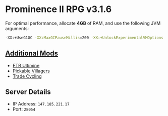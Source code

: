 # Prominence II RPG v3.1.6
For optimal performance, allocate **4GB** of RAM, and use the following JVM arguments:

```bash
-XX:+UseG1GC -XX:MaxGCPauseMillis=200 -XX:+UnlockExperimentalVMOptions -XX:+OptimizeStringConcat -XX:+UseStringDeduplication -Dfml.ignoreInvalidMinecraftCertificates=true -Dfml.ignorePatchDiscrepancies=true
```

## [Additional Mods](Additional%20Mods)
- [FTB Ultimine](https://www.curseforge.com/minecraft/mc-mods/ftb-ultimine-fabric)
- [Pickable Villagers](https://www.curseforge.com/minecraft/mc-mods/pickable-villagers)
- [Trade Cycling](https://www.curseforge.com/minecraft/mc-mods/trade-cycling)

## Server Details
- IP Address: `147.185.221.17`
- Port: `28054`
